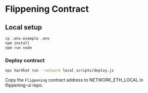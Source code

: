 # Flippening Contract



## Local setup
```sh
cp .env.example .env
npm install
npm run node
```

### Deploy contract
```sh
npx hardhat run --network local scripts/deploy.js
```

Copy the `Flippening` contract address to NETWORK_ETH_LOCAL in flippening-ui repo.